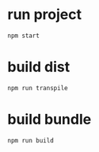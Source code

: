 # run project
```npm start```

# build dist
```npm run transpile```

# build bundle
```npm run build```
